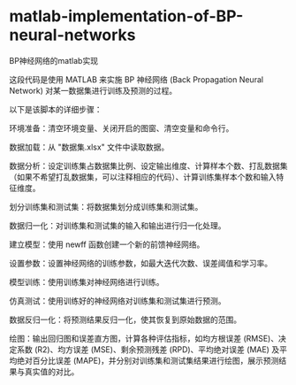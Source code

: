 # matlab-implementation-of-BP-neural-networks
BP神经网络的matlab实现

这段代码是使用 MATLAB 来实施 BP 神经网络 (Back Propagation Neural Network) 对某一数据集进行训练及预测的过程。

以下是该脚本的详细步骤：

环境准备：清空环境变量、关闭开启的图窗、清空变量和命令行。

数据加载：从 "数据集.xlsx" 文件中读取数据。

数据分析：设定训练集占数据集比例、设定输出维度、计算样本个数、打乱数据集（如果不希望打乱数据集，可以注释相应的代码）、计算训练集样本个数和输入特征维度。

划分训练集和测试集：将数据集划分成训练集和测试集。

数据归一化：对训练集和测试集的输入和输出进行归一化处理。

建立模型：使用 newff 函数创建一个新的前馈神经网络。

设置参数：设置神经网络的训练参数，如最大迭代次数、误差阈值和学习率。

模型训练：使用训练集对神经网络进行训练。

仿真测试：使用训练好的神经网络对训练集和测试集进行预测。

数据反归一化：将预测结果反归一化，使其恢复到原始数据的范围。

绘图：输出回归图和误差直方图，计算各种评估指标，如均方根误差 (RMSE)、决定系数 (R2)、均方误差 (MSE)、剩余预测残差 (RPD)、平均绝对误差 (MAE) 及平均绝对百分比误差 (MAPE)，并分别对训练集和测试集结果进行绘图，展示预测结果与真实值的对比。

